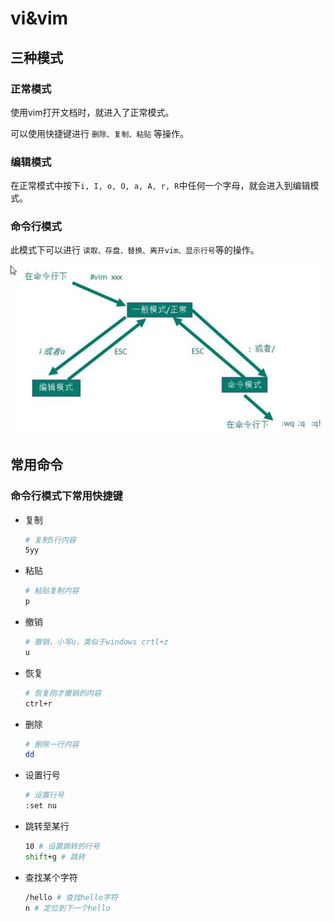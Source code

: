 # vi&vim

## 三种模式

### 正常模式

使用vim打开文档时，就进入了正常模式。

可以使用快捷键进行 `删除、复制、粘贴` 等操作。

### 编辑模式

在正常模式中按下`i, I, o, O, a, A, r, R`中任何一个字母，就会进入到编辑模式。

### 命令行模式

此模式下可以进行 `读取、存盘、替换、离开vim、显示行号`等的操作。



![image-20201022214716396](1.2.vi&vim.assets/image-20201022214716396.png)

## 常用命令

### 命令行模式下常用快捷键

* 复制

  ```bash
  # 复制5行内容
  5yy
  ```

* 粘贴

  ```bash
  # 粘贴复制内容
  p
  ```

* 撤销

  ```bash
  # 撤销，小写u，类似于windows crtl+z
  u
  ```

* 恢复

  ```bash
  # 恢复刚才撤销的内容
  ctrl+r
  ```

* 删除

  ```bash
  # 删除一行内容
  dd
  ```

* 设置行号

  ```bash
  # 设置行号
  :set nu
  ```

* 跳转至某行

  ```bash
  10 # 设置跳转的行号
  shift+g # 跳转
  ```

* 查找某个字符

  ```bash
  /hello # 查找hello字符
  n # 定位到下一个hello
  ```

  

